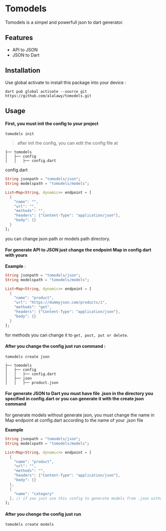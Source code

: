 # Tomodels
Tomodels is a simpel and powerfull json to dart generator.

## Features

 - API to JSON
 - JSON to Dart

## Installation

Use global activate to install this package into your device :

    dart pub global activate --source git https://github.com/alalawy/tomodels.git

## Usage

#### First, you must init the config to your project

    tomodels init

> after init the config, you can edit the config file at

```
├── tomodels
│   ├── config
│   │	├── config.dart
```

config.dart
```dart
String jsonpath = "tomodels/json";
String modelspath = "tomodels/models";

List<Map<String, dynamic>> endpoint = [
  {
    "name": "",
    "url": "",
    "methods": "",
    "headers": {"Content-Type": "application/json"},
    "body": {}
  }
];

```

you can change json path or models path directory.

#### For generate API to JSON just change the endpoint Map in config dart with yours

**Example** : 
```dart
String jsonpath = "tomodels/json";
String modelspath = "tomodels/models";

List<Map<String, dynamic>> endpoint = [
  {
    "name": "product",
    "url": "https://dummyjson.com/products/1",
    "methods": "get",
    "headers": {"Content-Type": "application/json"},
    "body": {}
  }
];

```
for methods you can change it to `get, post, put or delete`.

#### After you change the config just run command :

    tomodels create json

```
├── tomodels
│   ├── config
│   │	├── config.dart
│   ├── json
│   │	├── product.json
```

#### For generate JSON to Dart you must have file .json in the directory you specified in config.dart or you can generate it with the create json command

for generate models without generate json, you must change the name in Map endpoint at config.dart according to the name of your .json file

**Example**
```dart
String jsonpath = "tomodels/json";
String modelspath = "tomodels/models";

List<Map<String, dynamic>> endpoint = [
  {
    "name": "product",
    "url": "",
    "methods": "",
    "headers": {"Content-Type": "application/json"},
    "body": {}
  },
  {
    "name": "category"
  }, // if you just use this config to generate models from .json without fetching data, you can just type name like this without url, methods, etc
];

```

#### After you chenge the config just run

    tomodels create models